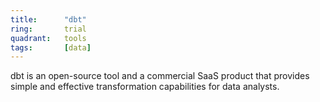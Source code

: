 ```yaml
---
title:      "dbt"
ring:       trial
quadrant:   tools
tags:       [data]
---
```


dbt is an open-source tool and a commercial SaaS product that provides simple and effective transformation capabilities for data analysts.

